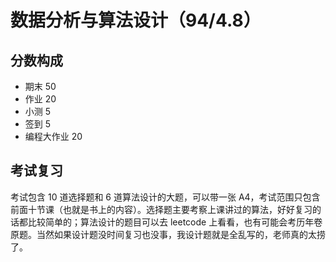 # 数据分析与算法设计（94/4.8）
## 分数构成
+ 期末 50
+ 作业 20
+ 小测 5
+ 签到 5
+ 编程大作业 20
## 考试复习
考试包含 10 道选择题和 6 道算法设计的大题，可以带一张 A4，考试范围只包含前面十节课（也就是书上的内容）。选择题主要考察上课讲过的算法，好好复习的话都比较简单的；算法设计的题目可以去 leetcode 上看看，也有可能会考历年卷原题。当然如果设计题没时间复习也没事，我设计题就是全乱写的，老师真的太捞了。
